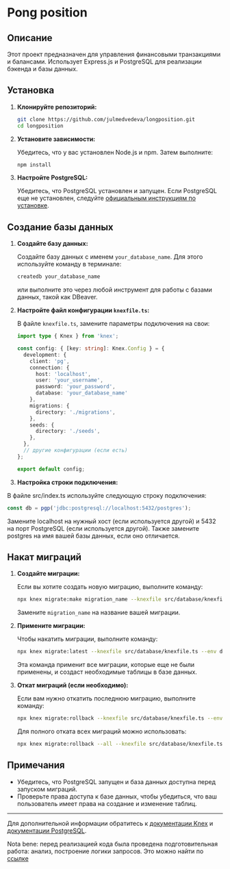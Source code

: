 # Pong position

## Описание

Этот проект предназначен для управления финансовыми транзакциями и балансами. Использует Express.js и PostgreSQL для реализации бэкенда и базы данных.

## Установка

1. **Клонируйте репозиторий:**

   ```bash
   git clone https://github.com/julmedvedeva/longposition.git
   cd longposition
   ```

2. **Установите зависимости:**

   Убедитесь, что у вас установлен Node.js и npm. Затем выполните:

   ```bash
   npm install
   ```

3. **Настройте PostgreSQL:**

   Убедитесь, что PostgreSQL установлен и запущен. Если PostgreSQL еще не установлен, следуйте [официальным инструкциям по установке](https://www.postgresql.org/download/).

## Создание базы данных

1. **Создайте базу данных:**

   Создайте базу данных с именем `your_database_name`. Для этого используйте команду в терминале:

   ```bash
   createdb your_database_name
   ```

   или выполните это через любой инструмент для работы с базами данных, такой как DBeaver.

2. **Настройте файл конфигурации `knexfile.ts`:**

   В файле `knexfile.ts`, замените параметры подключения на свои:

   ```typescript
   import type { Knex } from 'knex';

   const config: { [key: string]: Knex.Config } = {
     development: {
       client: 'pg',
       connection: {
         host: 'localhost',
         user: 'your_username',
         password: 'your_password',
         database: 'your_database_name'
       },
       migrations: {
         directory: './migrations',
       },
       seeds: {
         directory: './seeds',
       },
     },
     // другие конфигурации (если есть)
   };

   export default config;
   ```

3. **Настройка строки подключения:**

В файле src/index.ts используйте следующую строку подключения:

```javascript
const db = pgp('jdbc:postgresql://localhost:5432/postgres');
```

Замените localhost на нужный хост (если используется другой) и 5432 на порт PostgreSQL (если используется другой). Также замените postgres на имя вашей базы данных, если оно отличается.

## Накат миграций

1. **Создайте миграции:**

   Если вы хотите создать новую миграцию, выполните команду:

   ```bash
   npx knex migrate:make migration_name --knexfile src/database/knexfile.ts --env development
   ```

   Замените `migration_name` на название вашей миграции.

2. **Примените миграции:**

   Чтобы накатить миграции, выполните команду:

   ```bash
   npx knex migrate:latest --knexfile src/database/knexfile.ts --env development
   ```

   Эта команда применит все миграции, которые еще не были применены, и создаст необходимые таблицы в базе данных.

3. **Откат миграций (если необходимо):**

   Если вам нужно откатить последнюю миграцию, выполните команду:

   ```bash
   npx knex migrate:rollback --knexfile src/database/knexfile.ts --env development
   ```

   Для полного отката всех миграций можно использовать:

   ```bash
   npx knex migrate:rollback --all --knexfile src/database/knexfile.ts --env development
   ```

## Примечания

- Убедитесь, что PostgreSQL запущен и база данных доступна перед запуском миграций.
- Проверьте права доступа к базе данных, чтобы убедиться, что ваш пользователь имеет права на создание и изменение таблиц.

---

Для дополнительной информации обратитесь к [документации Knex](http://knexjs.org/#Migrations) и [документации PostgreSQL](https://www.postgresql.org/docs/).

Nota bene: перед реализацией кода была проведена подготовительная работа:
анализ, построение логики запросов. Это можно найти по [ссылке](https://www.figma.com/design/bLB1fdLLaLB6Fm6WU1L7MJ/long-posiiton?node-id=0-1&t=rVRtEtVLOlwMK9lL-1)
